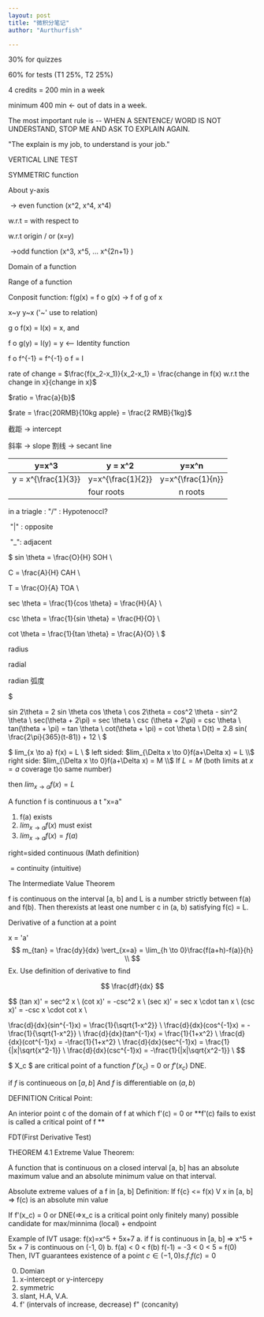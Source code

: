 ```yaml
---
layout: post
title: "微积分笔记"
author: "Aurthurfish"

---
```


 

30% for quizzes

60% for tests (T1 25%, T2 25%)

4 credits = 200 min in a week

minimum 400 min  <- out of dats in a week.

The most important rule is -- WHEN A SENTENCE/ WORD IS NOT UNDERSTAND, STOP ME AND ASK TO EXPLAIN AGAIN.

"The explain is my job, to understand is your job."

VERTICAL LINE TEST

SYMMETRIC function

About y-axis

​		-> even function (x^2, x^4, x^4)

w.r.t = with respect to

w.r.t origin / or (x=y)

​	->odd function (x^3, x^5,  ... x^{2n+1} )

Domain of a function

Range of a function

Conposit function: f(g(x) =   f o g(x)  -> f of g of x

x~y y~x ('~' use to relation)

g o f(x) = I(x) = x, and

f o g(y) = I(y) = y  <-- Identity function

f o f^{-1} = f^{-1} o f = I



rate of change = $\frac{f(x_2-x_1)}{x_2-x_1} = \frac{change in f(x) w.r.t the change in x}{change in x}$

$ratio = \frac{a}{b}$

$rate = \frac{20RMB}{10kg apple} = \frac{2 RMB}{1kg}$

截距 -> intercept

斜率 -> slope
割线 -> secant line

| y=x^3               | y = x^2           |       y=x^n       |
| ------------------- | ----------------- | :---------------: |
| y = x^{\frac{1}{3}} | y=x^{\frac{1}{2}} | y=x^{\frac{1}{n}} |
|                     | four roots        |      n roots      |

in a triagle : "/" : Hypotenoccl?

​					"|" : opposite

​					"_": adjacent

$
sin \theta = \frac{O}{H}	SOH \\

C			= \frac{A}{H}	 CAH \\

T			= \frac{O}{A}	TOA \\

sec \theta = \frac{1}{cos \theta} = \frac{H}{A} \\

csc \theta = \frac{1}{sin \theta} = \frac{H}{O} \\

cot \theta =  \frac{1}{tan \theta}  = \frac{A}{O} \\
$

radius

radial

radian 弧度

$

sin 2\theta = 2 sin \theta cos \theta \\
cos 2\theta = cos^2 \theta - sin^2 \theta \\
sec(\theta + 2\pi) = sec \theta \\
csc (\theta + 2\pi) = csc \theta \\
tan(\theta + \pi) = tan \theta \\
cot(\theta + \pi) = cot \theta \\
D(t) = 2.8 sin( \frac{2\pi}{365}(t-81)) + 12 \\
$

$ lim_{x \to a} f(x) = L \\ $
left sided: $lim_{\Delta x \to 0}f(a+\Delta x) = L \\$
right side: $lim_{\Delta x \to 0}f(a+\Delta x) = M \\$
If $L = M$ (both limits at $x=a$ coverage t)o same number)

then $lim_{x \to a} f(x) = L$

A function f is continuous a t "x=a"

1. f(a) exists
2. $lim_{x \to a}f(x)$ must exist
3. $lim_{x \to a}f(x)=f(a)$ 

right=sided continuous (Math definition)

​					 = continuity (intuitive)



The Intermediate Value Theorem

f is continuous on the interval [a, b] and L is a number strictly between f(a) and f(b). Then therexists at least one number c in (a, b) satisfying f(c) = L.

Derivative of a function at a point

x = 'a'
$$
m_{tan} = \frac{dy}{dx} \vert_{x=a} = \lim_{h \to 0}\frac{f(a+h)-f(a)}{h} \\
$$
Ex. Use definition of derivative to find 

$$
\frac{df}{dx}
$$

$$
(tan x)' = sec^2 x \\
(cot x)' = -csc^2 x \\
(sec x)' = sec x \cdot tan x \\
(csc x)' = -csc x \cdot cot x \\

\frac{d}{dx}(sin^{-1}x) = \frac{1}{\sqrt{1-x^2}} \\
\frac{d}{dx}(cos^{-1}x) = -\frac{1}{\sqrt{1-x^2}} \\
\frac{d}{dx}(tan^{-1}x) = \frac{1}{1+x^2} \\
\frac{d}{dx}(cot^{-1}x) = -\frac{1}{1+x^2} \\
\frac{d}{dx}(sec^{-1}x) = \frac{1}{|x|\sqrt{x^2-1}} \\
\frac{d}{dx}(csc^{-1}x) = -\frac{1}{|x|\sqrt{x^2-1}} \\
$$

$ X_c $ are critical point of a function $f'(x_c)$ = 0 or $f'(x_c)$ DNE.

if $f$ is continueous on $[a, b]$ And $f$ is differentiable on $(a, b)$

DEFINITION Critical Point:

An interior point c of the domain of f at which f'(c) = 0 or **f'(c) fails to exist is called a critical point of f **

FDT(First Derivative Test)

THEOREM 4.1 Extreme Value Theorem:

A function that is continuous on a closed interval [a, b] has an absolute maximum value and an absolute minimum value on that interval.

Absolute extreme values of a f in [a, b]
Definition: If f{c} <= f(x) V x in [a, b]
=> f(c) is an absolute min value

If f'(x_c) = 0 or DNE(=>x_c is a critical point only finitely many)
possible candidate for max/minnima (local)
$+$
endpoint

Example of IVT usage:
f(x)=x^5 + 5x+7
a. if f is continuous in [a, b]
=> x^5 + 5x + 7 is continuous on (-1, 0)
b. f(a) < 0 < f(b)
f(-1) = -3 < 0 < 5 = f(0)
Then, IVT guarantees existence of a point
$c \in (-1, 0) s.f. f(c) = 0$

0. Domian
1. x-intercept or y-intercepy
2. symmetric
3. slant, H.A, V.A. 
4. f' (intervals of increase, decrease)
   f" (concanity)